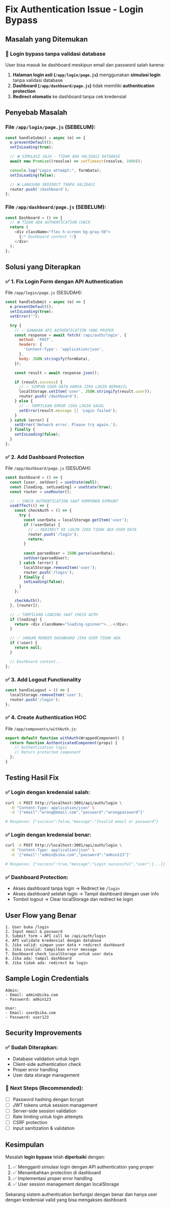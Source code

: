 # Fix Authentication Issue - Login Bypass

## Masalah yang Ditemukan

### 🔴 **Login bypass tanpa validasi database**
User bisa masuk ke dashboard meskipun email dan password salah karena:

1. **Halaman login asli (`/app/login/page.js`)** menggunakan **simulasi login** tanpa validasi database
2. **Dashboard (`/app/dashboard/page.js`)** tidak memiliki **authentication protection**
3. **Redirect otomatis** ke dashboard tanpa cek kredensial

## Penyebab Masalah

### File `/app/login/page.js` (SEBELUM):
```javascript
const handleSubmit = async (e) => {
  e.preventDefault();
  setIsLoading(true);

  // ❌ SIMULASI SAJA - TIDAK ADA VALIDASI DATABASE
  await new Promise((resolve) => setTimeout(resolve, 1000));

  console.log("Login attempt:", formData);
  setIsLoading(false);

  // ❌ LANGSUNG REDIRECT TANPA VALIDASI
  router.push('/dashboard');
};
```

### File `/app/dashboard/page.js` (SEBELUM):
```javascript
const Dashboard = () => {
  // ❌ TIDAK ADA AUTHENTICATION CHECK
  return (
    <div className="flex h-screen bg-gray-50">
      {/* Dashboard content */}
    </div>
  );
};
```

## Solusi yang Diterapkan

### ✅ **1. Fix Login Form dengan API Authentication**

File `/app/login/page.js` (SESUDAH):
```javascript
const handleSubmit = async (e) => {
  e.preventDefault();
  setIsLoading(true);
  setError("");

  try {
    // ✅ GUNAKAN API AUTHENTICATION YANG PROPER
    const response = await fetch('/api/auth/login', {
      method: 'POST',
      headers: {
        'Content-Type': 'application/json',
      },
      body: JSON.stringify(formData),
    });

    const result = await response.json();

    if (result.success) {
      // ✅ SIMPAN USER DATA HANYA JIKA LOGIN BERHASIL
      localStorage.setItem('user', JSON.stringify(result.user));
      router.push('/dashboard');
    } else {
      // ✅ TAMPILKAN ERROR JIKA LOGIN GAGAL
      setError(result.message || 'Login failed');
    }
  } catch (error) {
    setError('Network error. Please try again.');
  } finally {
    setIsLoading(false);
  }
};
```

### ✅ **2. Add Dashboard Protection**

File `/app/dashboard/page.js` (SESUDAH):
```javascript
const Dashboard = () => {
  const [user, setUser] = useState(null);
  const [loading, setLoading] = useState(true);
  const router = useRouter();

  // ✅ CHECK AUTHENTICATION SAAT KOMPONEN DIMOUNT
  useEffect(() => {
    const checkAuth = () => {
      try {
        const userData = localStorage.getItem('user');
        if (!userData) {
          // ✅ REDIRECT KE LOGIN JIKA TIDAK ADA USER DATA
          router.push('/login');
          return;
        }
        
        const parsedUser = JSON.parse(userData);
        setUser(parsedUser);
      } catch (error) {
        localStorage.removeItem('user');
        router.push('/login');
      } finally {
        setLoading(false);
      }
    };

    checkAuth();
  }, [router]);

  // ✅ TAMPILKAN LOADING SAAT CHECK AUTH
  if (loading) {
    return <div className="loading-spinner">...</div>;
  }

  // ✅ JANGAN RENDER DASHBOARD JIKA USER TIDAK ADA
  if (!user) {
    return null;
  }

  // Dashboard content...
};
```

### ✅ **3. Add Logout Functionality**

```javascript
const handleLogout = () => {
  localStorage.removeItem('user');
  router.push('/login');
};
```

### ✅ **4. Create Authentication HOC**

File `/app/components/withAuth.js`:
```javascript
export default function withAuth(WrappedComponent) {
  return function AuthenticatedComponent(props) {
    // Authentication logic
    // Return protected component
  };
}
```

## Testing Hasil Fix

### ✅ **Login dengan kredensial salah:**
```bash
curl -X POST http://localhost:3001/api/auth/login \
  -H "Content-Type: application/json" \
  -d '{"email":"wrong@email.com","password":"wrongpassword"}'

# Response: {"success":false,"message":"Invalid email or password"}
```

### ✅ **Login dengan kredensial benar:**
```bash
curl -X POST http://localhost:3001/api/auth/login \
  -H "Content-Type: application/json" \
  -d '{"email":"admin@sika.com","password":"admin123"}'

# Response: {"success":true,"message":"Login successful","user":{...}}
```

### ✅ **Dashboard Protection:**
- Akses dashboard tanpa login → Redirect ke `/login`
- Akses dashboard setelah login → Tampil dashboard dengan user info
- Tombol logout → Clear localStorage dan redirect ke login

## User Flow yang Benar

```
1. User buka /login
2. Input email & password
3. Submit form → API call ke /api/auth/login
4. API validate kredensial dengan database
5. Jika valid: simpan user data + redirect dashboard
6. Jika invalid: tampilkan error message
7. Dashboard check localStorage untuk user data
8. Jika ada: tampil dashboard
9. Jika tidak ada: redirect ke login
```

## Sample Login Credentials

```
Admin:
- Email: admin@sika.com
- Password: admin123

User:
- Email: user@sika.com  
- Password: user123
```

## Security Improvements

### ✅ **Sudah Diterapkan:**
- Database validation untuk login
- Client-side authentication check
- Proper error handling
- User data storage management

### 🔄 **Next Steps (Recommended):**
- [ ] Password hashing dengan bcrypt
- [ ] JWT tokens untuk session management
- [ ] Server-side session validation
- [ ] Rate limiting untuk login attempts
- [ ] CSRF protection
- [ ] Input sanitization & validation

## Kesimpulan

Masalah **login bypass** telah **diperbaiki** dengan:
1. ✅ Mengganti simulasi login dengan API authentication yang proper
2. ✅ Menambahkan protection di dashboard
3. ✅ Implementasi proper error handling
4. ✅ User session management dengan localStorage

Sekarang sistem authentication berfungsi dengan benar dan hanya user dengan kredensial valid yang bisa mengakses dashboard.
